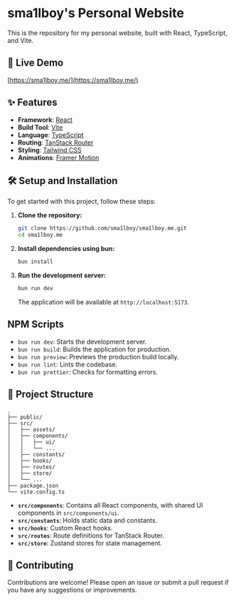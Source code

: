 # sma1lboy's Personal Website

This is the repository for my personal website, built with React, TypeScript, and Vite.

## 🚀 Live Demo

[https://sma1lboy.me/](https://sma1lboy.me/)

## ✨ Features

- **Framework**: [React](https://react.dev/)
- **Build Tool**: [Vite](https://vitejs.dev/)
- **Language**: [TypeScript](https://www.typescriptlang.org/)
- **Routing**: [TanStack Router](https://tanstack.com/router)
- **Styling**: [Tailwind CSS](https://tailwindcss.com/)
- **Animations**: [Framer Motion](https://www.framer.com/motion/)

## 🛠️ Setup and Installation

To get started with this project, follow these steps:

1. **Clone the repository:**

   ```bash
   git clone https://github.com/sma1lboy/sma1lboy.me.git
   cd sma1lboy.me
   ```

2. **Install dependencies using bun:**

   ```bash
   bun install
   ```

3. **Run the development server:**
   ```bash
   bun run dev
   ```
   The application will be available at `http://localhost:5173`.

## NPM Scripts

- `bun run dev`: Starts the development server.
- `bun run build`: Builds the application for production.
- `bun run preview`: Previews the production build locally.
- `bun run lint`: Lints the codebase.
- `bun run prettier`: Checks for formatting errors.

## 📁 Project Structure

```
.
├── public/
├── src/
│   ├── assets/
│   ├── components/
│   │   ├── ui/
│   │   └── ...
│   ├── constants/
│   ├── hooks/
│   ├── routes/
│   ├── store/
│   └── ...
├── package.json
└── vite.config.ts
```

- **`src/components`**: Contains all React components, with shared UI components in `src/components/ui`.
- **`src/constants`**: Holds static data and constants.
- **`src/hooks`**: Custom React hooks.
- **`src/routes`**: Route definitions for TanStack Router.
- **`src/store`**: Zustand stores for state management.

## 🤝 Contributing

Contributions are welcome! Please open an issue or submit a pull request if you have any suggestions or improvements.
